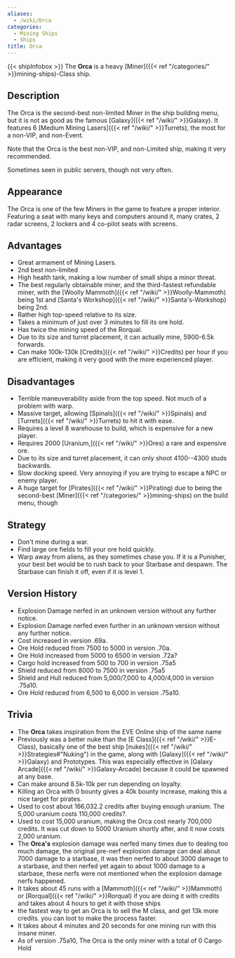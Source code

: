 ```yaml
---
aliases:
  - /wiki/Orca
categories:
  - Mining Ships
  - Ships
title: Orca
---
```


{{< shipInfobox >}} The **Orca** is a heavy [Miner]({{< ref "/categories/" >}}mining-ships)-Class ship.

## Description

The Orca is the second-best non-limited Miner in the ship building menu, but it is not as good as the famous [Galaxy]({{< ref "/wiki/" >}}Galaxy). It features 6 [Medium Mining Lasers]({{< ref "/wiki/" >}}Turrets), the most for a non-VIP, and non-Event.

Note that the Orca is the best non-VIP, and non-Limited ship, making it very recommended.

Sometimes seen in public servers, though not very often.

## Appearance

The Orca is one of the few Miners in the game to feature a proper interior. Featuring a seat with many keys and computers around it, many crates, 2 radar screens, 2 lockers and 4 co-pilot seats with screens.

## Advantages

- Great armament of Mining Lasers.
- 2nd best non-limited
- High health tank, making a low number of small ships a minor threat.
- The best regularly obtainable miner, and the third-fastest refundable miner, with the [Woolly Mammoth]({{< ref "/wiki/" >}}Woolly-Mammoth) being 1st and [Santa's Workshop]({{< ref "/wiki/" >}}Santa's-Workshop) being 2nd.
- Rather high top-speed relative to its size.
- Takes a minimum of just over 3 minutes to fill its ore hold.
- Has twice the mining speed of the Rorqual.
- Due to its size and turret placement, it can actually mine, 5900-6.5k forwards.
- Can make 100k-130k [Credits]({{< ref "/wiki/" >}}Credits) per hour if you are efficient, making it very good with the more experienced player.

## Disadvantages

- Terrible maneuverability aside from the top speed. Not much of a problem with warp.
- Massive target, allowing [Spinals]({{< ref "/wiki/" >}}Spinals) and [Turrets]({{< ref "/wiki/" >}}Turrets) to hit it with ease.
- Requires a level 8 warehouse to build, which is expensive for a new player.
- Requires 2000 [Uranium,]({{< ref "/wiki/" >}}Ores) a rare and expensive ore.
- Due to its size and turret placement, it can only shoot 4100--4300 studs backwards.
- Slow docking speed. Very annoying if you are trying to escape a NPC or enemy player.
- A huge target for [Pirates]({{< ref "/wiki/" >}}Pirating) due to being the second-best [Miner]({{< ref "/categories/" >}}mining-ships) on the build menu, though

## Strategy

- Don't mine during a war.
- Find large ore fields to fill your ore hold quickly.
- Warp away from aliens, as they sometimes chase you. If it is a Punisher, your best bet would be to rush back to your Starbase and despawn. The Starbase can finish it off, even if it is level 1.

## Version History

- Explosion Damage nerfed in an unknown version without any further notice.
- Explosion Damage nerfed even further in an unknown version without any further notice.
- Cost increased in version .69a.
- Ore Hold reduced from 7500 to 5000 in version .70a.
- Ore Hold increased from 5000 to 6500 in version .72a?
- Cargo hold increased from 500 to 700 in version .75a5
- Shield reduced from 8000 to 7500 in version .75a5
- Shield and Hull reduced from 5,000/7,000 to 4,000/4,000 in version .75a10.
- Ore Hold reduced from 6,500 to 6,000 in version .75a10.

## Trivia

- The **Orca** takes inspiration from the EVE Online ship of the same name
- Previously was a better nuke than the [E Class]({{< ref "/wiki/" >}}E-Class), basically one of the best ship [nukes]({{< ref "/wiki/" >}}Strategies#"Nuking") in the game, along with [Galaxy]({{< ref "/wiki/" >}}Galaxy) and Prototypes. This was especially effective in [Galaxy Arcade]({{< ref "/wiki/" >}}Galaxy-Arcade) because it could be spawned at any base.
- Can make around 8.5k-10k per run depending on loyalty.
- Killing an Orca with 0 bounty gives a 40k bounty increase, making this a nice target for pirates.
- Used to cost about 166,032.2 credits after buying enough uranium. The 5,000 uranium costs 110,000 credits?.
- Used to cost 15,000 uranium, making the Orca cost nearly 700,000 credits. It was cut down to 5000 Uranium shortly after, and it now costs 2,000 uranium.
- The **Orca's** explosion damage was nerfed many times due to dealing too much damage, the original pre-nerf explosion damage can deal about 7000 damage to a starbase, it was then nerfed to about 3000 damage to a starbase, and then nerfed yet again to about 1000 damage to a starbase, these nerfs were not mentioned when the explosion damage nerfs happened.
- It takes about 45 runs with a [Mammoth]({{< ref "/wiki/" >}}Mammoth) or [Rorqual]({{< ref "/wiki/" >}}Rorqual) if you are doing it with credits and takes about 4 hours to get it with those ships
- the fastest way to get an Orca is to sell the M class, and get 13k more credits. you can loot to make the process faster.
- It takes about 4 minutes and 20 seconds for one mining run with this insane miner.
- As of version .75a10, The Orca is the only miner with a total of 0 Cargo Hold
